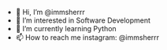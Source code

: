 - 👋 Hi, I’m @immsherrr
- 👀 I’m interested in Software Development 
- 🌱 I’m currently learning Python
- 📫 How to reach me instagram: @immsherrr 
<!---
immsherrr/immsherrr is a ✨ special ✨ repository because its `README.md` (this file) appears on your GitHub profile.
You can click the Preview link to take a look at your changes.
--->
